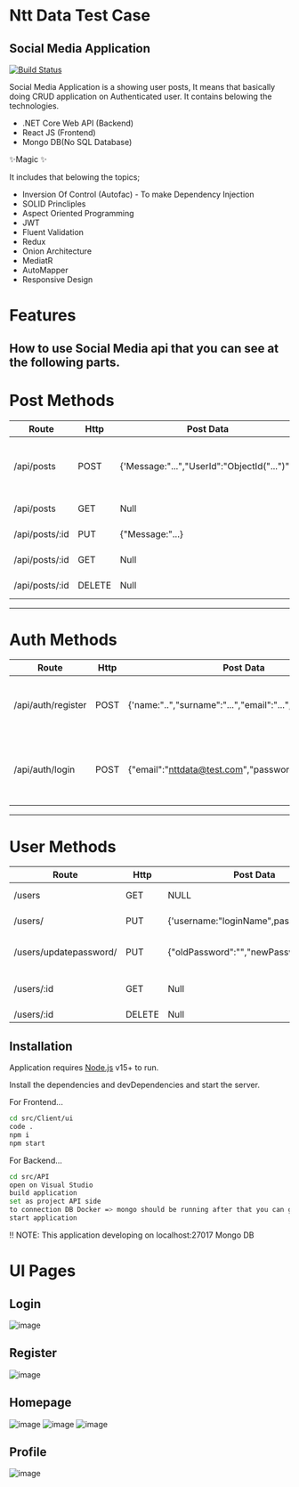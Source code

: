 # Ntt Data Test Case
## Social Media Application

[![Build Status](https://travis-ci.org/joemccann/dillinger.svg?branch=master)](https://travis-ci.org/joemccann/dillinger)

Social Media Application is a showing user posts, It means that basically doing CRUD application on Authenticated user. It contains belowing the technologies.

- .NET Core Web API (Backend)
- React JS (Frontend)
- Mongo DB(No SQL Database)

✨Magic ✨

It includes that belowing the topics;
- Inversion Of Control (Autofac) - To make Dependency Injection
- SOLID Princliples
- Aspect Oriented Programming
- JWT
- Fluent Validation
- Redux
- Onion Architecture
- MediatR
- AutoMapper
- Responsive Design

# Features

## How to use Social Media api that you can see at the following parts.

# Post Methods
|Route |Http|Post Data| Description|
|------|----|---------|------------|
|/api/posts|POST|{'Message:"...","UserId":"ObjectId("...")"'}|To add post that you can use easily the process.|
|/api/posts|GET|Null|Listing all posts|
|/api/posts/:id|PUT|{"Message:"...}|To Update the post|
|/api/posts/:id|GET|Null|Get By Id of the post.|
|/api/posts/:id|DELETE|Null|Delete the post.|
---------------------------------------------------------------
# Auth Methods
|Route |Http|Post Data| Description|
|------|----|---------|------------|
|/api/auth/register|POST|{'name:"..","surname":"...","email":"...","password":".."}|To register user that you can use easily the process|
|/api/auth/login|POST|{"email":"nttdata@test.com","password":"..."}|When we want to add token and also reach another methods.|
---------------------------------------------------------------

# User Methods
|Route |Http|Post Data| Description|
|------|----|---------|------------|
|/users|GET|NULL|To get all users|
|/users/|PUT|{'username:"loginName",password:"..",..}|Update user details|
|/users/updatepassword/|PUT|{"oldPassword":"","newPassword":".."}|Update of user password.|
|/users/:id|GET|Null|Getting only one user.|
|/users/:id|DELETE|Null|Delete user.|

## Installation

Application requires [Node.js](https://nodejs.org/) v15+ to run.

Install the dependencies and devDependencies and start the server.

For Frontend...
```sh
cd src/Client/ui
code .
npm i
npm start
```

For Backend...

```sh
cd src/API
open on Visual Studio
build application
set as project API side
to connection DB Docker => mongo should be running after that you can go next step
start application
```

!! NOTE: This application developing on localhost:27017 Mongo DB 

# UI Pages 

## Login
![image](https://user-images.githubusercontent.com/45602952/169722271-e15218dc-f64a-4f38-9e60-d75290748785.png)
## Register
![image](https://user-images.githubusercontent.com/45602952/169722304-8358a776-c2b5-474e-914e-009d599d102f.png)
## Homepage
![image](https://user-images.githubusercontent.com/45602952/169722682-69021dc2-300c-4518-a4f3-9858694446de.png)
![image](https://user-images.githubusercontent.com/45602952/169722770-b6301869-eb15-4cad-aeb8-27d260cae3bc.png)
![image](https://user-images.githubusercontent.com/45602952/169722800-f6c0f153-a2ff-4006-8bd2-723243d190f5.png)
## Profile
![image](https://user-images.githubusercontent.com/45602952/169722832-720bb975-619c-4d45-8efd-cbce5a8b11b8.png)





